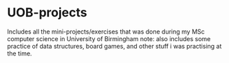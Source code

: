 # UOB-projects
Includes all the mini-projects/exercises that was done during my MSc computer science in University of Birmingham
note: also includes some practice of data structures, board games, and other stuff i was practising at the time.
